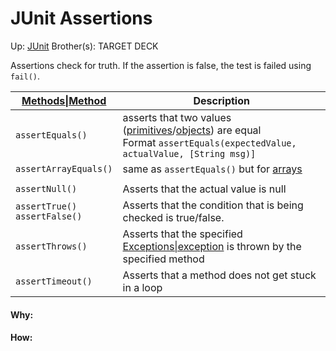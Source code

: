 # JUnit Assertions

Up: [JUnit](junit)
Brother(s):
TARGET DECK

Assertions check for truth. If the assertion is false, the test is failed using `fail()`.


| [Methods\|Method](methods\|method)               | Description                                                                                                                       |
| --------------------------------- | --------------------------------------------------------------------------------------------------------------------------------- |
| `assertEquals()`                  | asserts that two values ([primitives](primitives)/[objects](objects)) are equal<br>Format `assertEquals(expectedValue, actualValue, [String msg)]` |
| `assertArrayEquals()`             | same as `assertEquals()` but for [arrays](arrays)                                                                                       |
|                                   |                                                                                                                                   |
| `assertNull()`                    | Asserts that the actual value is null                                                                                             |
| `assertTrue()`<br>`assertFalse()` | Asserts that the condition that is being checked is true/false.                                                                   |
| `assertThrows()`                  | Asserts that the specified [Exceptions\|exception](exceptions\|exception) is thrown by the specified method                                            |
| `assertTimeout()`                 | Asserts that a method does not get stuck in a loop                                                                                |




































#### Why:
#### How:









